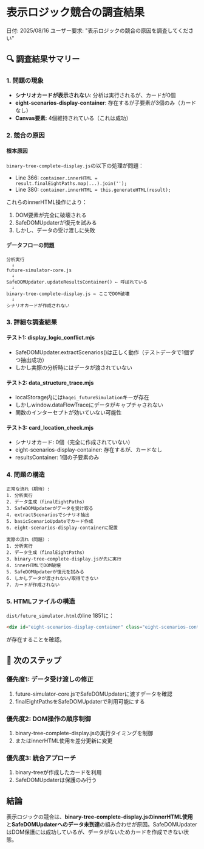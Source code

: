 # 表示ロジック競合の調査結果

日付: 2025/08/16
ユーザー要求: "表示ロジックの競合の原因を調査してください"

## 🔍 調査結果サマリー

### 1. 問題の現象
- **シナリオカードが表示されない**: 分析は実行されるが、カードが0個
- **eight-scenarios-display-container**: 存在するが子要素が3個のみ（カードなし）
- **Canvas要素**: 4個維持されている（これは成功）

### 2. 競合の原因

#### 根本原因
`binary-tree-complete-display.js`の以下の処理が問題：
- Line 366: `container.innerHTML = result.finalEightPaths.map(...).join('');`
- Line 380: `container.innerHTML = this.generateHTML(result);`

これらのinnerHTML操作により：
1. DOM要素が完全に破壊される
2. SafeDOMUpdaterが復元を試みる
3. しかし、データの受け渡しに失敗

#### データフローの問題
```
分析実行
  ↓
future-simulator-core.js
  ↓
SafeDOMUpdater.updateResultsContainer() ← 呼ばれている
  ↓
binary-tree-complete-display.js ← ここでDOM破壊
  ↓
シナリオカードが作成されない
```

### 3. 詳細な調査結果

#### テスト1: display_logic_conflict.mjs
- SafeDOMUpdater.extractScenarios()は正しく動作（テストデータで1個ずつ抽出成功）
- しかし実際の分析時にはデータが渡されていない

#### テスト2: data_structure_trace.mjs
- localStorage内には`haqei_futureSimulation`キーが存在
- しかしwindow.dataFlowTraceにデータがキャプチャされない
- 関数のインターセプトが効いていない可能性

#### テスト3: card_location_check.mjs
- シナリオカード: 0個（完全に作成されていない）
- eight-scenarios-display-container: 存在するが、カードなし
- resultsContainer: 1個の子要素のみ

### 4. 問題の構造

```
正常な流れ（期待）:
1. 分析実行
2. データ生成（finalEightPaths）
3. SafeDOMUpdaterがデータを受け取る
4. extractScenariosでシナリオ抽出
5. basicScenarioUpdateでカード作成
6. eight-scenarios-display-containerに配置

実際の流れ（問題）:
1. 分析実行
2. データ生成（finalEightPaths）
3. binary-tree-complete-display.jsが先に実行
4. innerHTMLでDOM破壊
5. SafeDOMUpdaterが復元を試みる
6. しかしデータが渡されない/取得できない
7. カードが作成されない
```

### 5. HTMLファイルの構造
`dist/future_simulator.html`のline 1851に：
```html
<div id="eight-scenarios-display-container" class="eight-scenarios-container" ...>
```
が存在することを確認。

## 📝 次のステップ

### 優先度1: データ受け渡しの修正
1. future-simulator-core.jsでSafeDOMUpdaterに渡すデータを確認
2. finalEightPathsをSafeDOMUpdaterで利用可能にする

### 優先度2: DOM操作の順序制御
1. binary-tree-complete-display.jsの実行タイミングを制御
2. またはinnerHTML使用を差分更新に変更

### 優先度3: 統合アプローチ
1. binary-treeが作成したカードを利用
2. SafeDOMUpdaterは保護のみ行う

## 結論

表示ロジックの競合は、**binary-tree-complete-display.jsのinnerHTML使用**と**SafeDOMUpdaterへのデータ未到達**の組み合わせが原因。SafeDOMUpdaterはDOM保護には成功しているが、データがないためカードを作成できない状態。